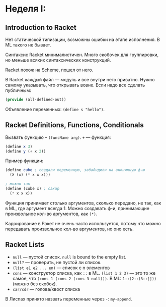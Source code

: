 # Неделя I: 

## Introduction to Racket
Нет статической типизации, возможны ошибки на этапе исполнения. В ML такого не бывает.

Синтаксис Racket минималистичен. Много скобочек для группировки, но меньше всяких синтаксических конструкций.

Racket похож на Scheme, пошел от него.

В Racket каждый файл — модуль и все внутри него приватно. Нужно самому указывать, что открывать вовне. Если надо все сделать публичным:

```lisp
(provide (all-defined-out))
```

Объявление переменных: `(define s "hello")`.

## Racket Definitions, Functions, Conditionals
Вызвать функцию – `(funcName arg)`. `+` — функция:

```scheme
(define x 3)
(define y (+ x 2))
```

Пример функции:

```scheme
(define cube ; создали переменную, забайндили на анонимную ф-ю
  (λ (x) (* x x x)))

; можно так
(define (cube x) ; сахар
  (* x x x))
```

Функция принимает столько аргументов, сколько передано, не так, как в ML, где аргумент всегда 1. Можно создавать ф-и, принимающие произвольное кол-во аргументов, как `(*)`.

Каррирование в Ракет не очень часто используется, потому что можно передавать произвольное кол-во аргументов, но оно есть.

## Racket Lists
* `null` — пустой список. `null` is bound to the empty list.
* `null?` — проверить, не пустой ли список.
* `(list e1 e2 ... en)` — список с n элементов
* `cons` — конструктор списка, как `::` в ML. `(list 1 2 3)` — это то же самое, что `(cons 1 (cons 2 (cons 3 null)))`. В ML: `1::(2::(3::[]))` (можно без скобок).
* `car/cdr` — голова/хвост списка

В Лиспах принято назвать переменные через `-`: `my-append`.

